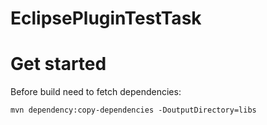# EclipsePluginTestTask

# Get started

Before build need to fetch dependencies:
```
mvn dependency:copy-dependencies -DoutputDirectory=libs
```


